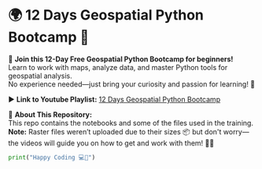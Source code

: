 # 🌍 12 Days Geospatial Python Bootcamp 🎉

📅 **Join this 12-Day Free Geospatial Python Bootcamp for beginners!**  
Learn to work with maps, analyze data, and master Python tools for geospatial analysis.  
No experience needed—just bring your curiosity and passion for learning! 🚀

▶️ **Link to Youtube Playlist:** [12 Days Geospatial Python Bootcamp](https://youtube.com/playlist?list=PLPBWT_CJ5QhL90iN3n6zWGpSXQLw42ToU&si=04Dv0mI3pPpBK29z)

📁 **About This Repository:**  
This repo contains the notebooks and some of the files used in the training. **Note:** Raster files weren’t uploaded due to their sizes 📦 but don't worry—the videos will guide you on how to get and work with them! 🎥✨

```python
print("Happy Coding 💻🎉")
```
